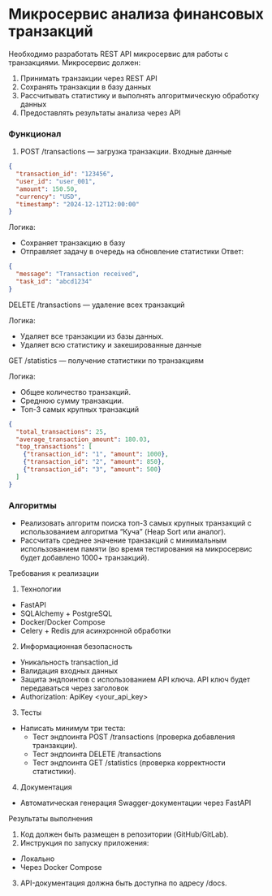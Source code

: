# Микросервис анализа финансовых транзакций

Необходимо разработать REST API микросервис для работы с транзакциями. Микросервис должен:
1. Принимать транзакции через REST API
2. Сохранять транзакции в базу данных
3. Рассчитывать статистику и выполнять алгоритмическую обработку данных
4. Предоставлять результаты анализа через API

### Функционал

1. POST /transactions — загрузка транзакции.
Входные данные
```json
{
  "transaction_id": "123456",
  "user_id": "user_001",
  "amount": 150.50,
  "currency": "USD",
  "timestamp": "2024-12-12T12:00:00"
}
```
Логика:
 - Сохраняет транзакцию в базу
 - Отправляет задачу в очередь на обновление статистики
Ответ:
```json
{
  "message": "Transaction received",
  "task_id": "abcd1234"
}
```

DELETE /transactions — удаление всех транзакций

Логика:
- Удаляет все транзакции из базы данных.
- Удаляет всю статистику и закешированные данные

GET /statistics — получение статистики по транзакциям

Логика:
- Общее количество транзакций.
- Среднюю сумму транзакции.
- Топ-3 самых крупных транзакций
```json
{
  "total_transactions": 25,
  "average_transaction_amount": 180.03,
  "top_transactions": [
    {"transaction_id": "1", "amount": 1000},
    {"transaction_id": "2", "amount": 850},
    {"transaction_id": "3", "amount": 500}
  ]
}
```

### Алгоритмы
- Реализовать алгоритм поиска топ-3 самых крупных транзакций с использованием алгоритма “Куча” (Heap Sort или аналог).
- Рассчитать среднее значение транзакций с минимальным использованием памяти (во время тестирования на микросервис будет добавлено 1000+ транзакций).

Требования к реализации

1. Технологии
  - FastAPI
  - SQLAlchemy + PostgreSQL
  - Docker/Docker Compose
  - Celery + Redis для асинхронной обработки
2. Информационная безопасность
  - Уникальность transaction_id
  - Валидация входных данных
  - Защита эндпоинтов с использованием API ключа. API ключ будет передаваться через заголовок
  - Authorization: ApiKey <your_api_key>
3. Тесты
  - Написать минимум три теста:
    - Тест эндпоинта POST /transactions (проверка добавления транзакции).
    - Тест эндпоинта DELETE /transactions
    - Тест эндпоинта GET /statistics (проверка корректности статистики).
4. Документация
  - Автоматическая генерация Swagger-документации через FastAPI

Результаты выполнения

1. Код должен быть размещен в репозитории (GitHub/GitLab).
2. Инструкция по запуску приложения:
  - Локально
  - Через Docker Compose
3. API-документация должна быть доступна по адресу /docs.